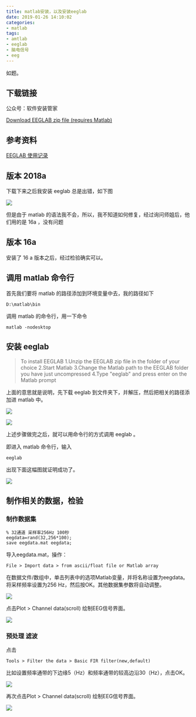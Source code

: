 ```yaml
---
title: matlab安装，以及安装eeglab
date: 2019-01-26 14:10:02
categories:
- matlab
tags:
- amtlab
- eeglab
- 脑电信号
- eeg
---
```

如题。

<!-- more -->

## 下载链接

公众号：软件安装管家

[Download EEGLAB zip file (requires Matlab)](https://sccn.ucsd.edu/eeglab/downloadtoolbox.php)

## 参考资料

[EEGLAB 使用记录](https://blog.csdn.net/missxy_/article/details/81669880)

## 版本 2018a

下载下来之后我安装 eeglab 总是出错，如下图

![](/images/matlab/0_0.png)

但是由于 matlab 的语法我不会，所以，我不知道如何修复，经过询问师姐后，他们用的是 16a ，没有问题

## 版本 16a

安装了 16 a 版本之后，经过检验确实可以。

## 调用 matlab 命令行

首先我们要将 matlab 的路径添加到环境变量中去，我的路径如下

	D:\matlab\bin
	
调用 matlab 的命令行，用一下命令

	matlab -nodesktop
	
## 安装 eeglab

>To install EEGLAB
1.Unzip the EEGLAB zip file in the folder of your choice
2.Start Matlab
3.Change the Matlab path to the EEGLAB folder you have just uncompressed
4.Type "eeglab" and press enter on the Matlab prompt

上面的意思就是说明，先下载 eeglab 到文件夹下，并解压，然后把相关的路径添加进 matlab 中。

![](/images/matlab/0_1.png)

![](/images/matlab/0_2.png)

上述步骤做完之后，就可以用命令行的方式调用 eeglab 。

即进入 matlab 命令行，输入

	eeglab
	
出现下面这幅图就证明成功了。

![](/images/matlab/0_3.png)

## 制作相关的数据，检验

### 制作数据集

	% 32通道 采样率256Hz 100秒
	eegdata=rand(32,256*100);
	save eegdata.mat eegdata;

导入eegdata.mat，操作：

	File > Import data > from ascii/float file or Matlab array 
	
在数据文件/数组中，单击列表中的选项Matlab变量，并将名称设置为eegdata。将采样频率设置为256 Hz，然后按OK。其他数据集参数将自动调整。 

![](/images/matlab/0_4.jpg)

点击Plot > Channel data(scroll) 绘制EEG信号界面。 

![](/images/matlab/0_5.png)

### 预处理 滤波

点击

	Tools > Filter the data > Basic FIR filter(new,default) 

比如设置频率通带的下边缘5（Hz）和频率通带的较高边沿30（Hz），点击OK。 

![](/images/matlab/0_6.png)

再次点击Plot > Channel data(scroll) 绘制EEG信号界面。 

![](/images/matlab/0_7.png)


